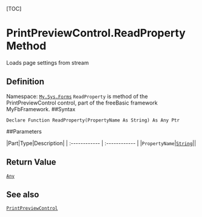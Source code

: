 [TOC]
# PrintPreviewControl.ReadProperty Method
Loads page settings from stream
## Definition
Namespace: [`My.Sys.Forms`](My.Sys.Forms.md)
`ReadProperty` is method of the PrintPreviewControl control, part of the freeBasic framework MyFbFramework.
##Syntax
```freeBasic
Declare Function ReadProperty(PropertyName As String) As Any Ptr
```

##Parameters

|Part|Type|Description|
| :------------ | :------------ |
|`PropertyName`|[`String`]("https://www.freebasic.net/wiki/KeyPgString")||

## Return Value
[`Any`]("https://www.freebasic.net/wiki/KeyPgAny")
## See also
[`PrintPreviewControl`](PrintPreviewControl.md)
